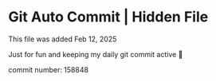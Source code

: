 # Git Auto Commit | Hidden File

This file was added Feb 12, 2025

Just for fun and keeping my daily git commit active 🤪

commit number: 158848
